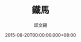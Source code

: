 ---
issue: 135
title: 鐵馬
author: 邱文錫
date: 2015-08-20T00:00:00.000+08:00
topic: 懷想
difficulty: 2
wikidata: Q98095493
wikidata_link: https://www.wikidata.org/wiki/Q98095493
author_wikidata_link: https://www.wikidata.org/wiki/Q98096294
author_wikidata: Q98096294
---